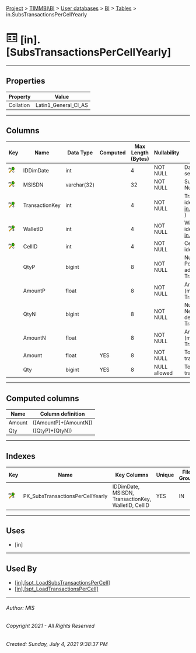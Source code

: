 #### 

[Project](../../../../index.md) > [TIMMBI\\BI](../../../index.md) > [User databases](../../index.md) > [BI](../index.md) > [Tables](Tables.md) > in.SubsTransactionsPerCellYearly

# ![Tables](../../../../Images/Table32.png) [in].[SubsTransactionsPerCellYearly]

---

## <a name="#properties"></a>Properties

| Property | Value |
|---|---|
| Collation | Latin1_General_CI_AS |


---

## <a name="#columns"></a>Columns

| Key | Name | Data Type | Computed | Max Length (Bytes) | Nullability | Description |
|---|---|---|---|---|---|---|
| [![ PK_SubsTransactionsPerCellYearly ](../../../../Images/pkcluster.png)](#indexes) | IDDimDate | int |  | 4 | NOT NULL | Date Dimension ( see [fwk.DimDate](DimDate.md) ) |
| [![ PK_SubsTransactionsPerCellYearly ](../../../../Images/pkcluster.png)](#indexes) | MSISDN | varchar(32) |  | 32 | NOT NULL | Subscriber Phone Number |
| [![ PK_SubsTransactionsPerCellYearly ](../../../../Images/pkcluster.png)](#indexes) | TransactionKey | int |  | 4 | NOT NULL | Transaction identification ( see [in.TransactionKeys](TransactionKeys.md) ) |
| [![ PK_SubsTransactionsPerCellYearly ](../../../../Images/pkcluster.png)](#indexes) | WalletID | int |  | 4 | NOT NULL | Wallet identification  ( see [in.WalletTypes](WalletTypes.md) ) |
| [![ PK_SubsTransactionsPerCellYearly ](../../../../Images/pkcluster.png)](#indexes) | CellID | int |  | 4 | NOT NULL | Cellular site identification
|  | QtyP | bigint |  | 8 | NOT NULL | Number of Positive (money added) Transactions |
|  | AmountP | float |  | 8 | NOT NULL | Amount Positive (money added) Transactions |
|  | QtyN | bigint |  | 8 | NOT NULL | Number of Negative (money deducted) Transactions |
|  | AmountN | float |  | 8 | NOT NULL | Amount Negative (money deducted) Transactions |
|  | Amount | float | YES | 8 | NOT NULL | Total amount of transactions |
|  | Qty | bigint | YES | 8 | NULL allowed | Total quanitity of transactions |


---

## <a name="#computedcolumns"></a>Computed columns

| Name | Column definition |
|---|---|
| Amount | ([AmountP]+[AmountN]) |
| Qty | ([QtyP]+[QtyN]) |


---

## <a name="#indexes"></a>Indexes

| Key | Name | Key Columns | Unique | File Group |
|---|---|---|---|---|
| [![Cluster Primary Key PK_SubsTransactionsPerCellYearly: IDDimDate\MSISDN\TransactionKey\WalletID\CellID](../../../../Images/pkcluster.png)](#indexes) | PK_SubsTransactionsPerCellYearly | IDDimDate, MSISDN, TransactionKey, WalletID, CellID | YES | IN |


---

## <a name="#uses"></a>Uses

* [in]


---

## <a name="#usedby"></a>Used By

* [[in].[spt_LoadSubsTransactionsPerCell]](../Programmability/Stored_Procedures/spt_LoadSubsTransactionsPerCell.md)
* [[in].[spt_LoadTransactionsPerCell]](../Programmability/Stored_Procedures/spt_LoadTransactionsPerCell.md)


---

###### Author:  MIS

###### Copyright 2021 - All Rights Reserved

###### Created: Sunday, July 4, 2021 9:38:37 PM

